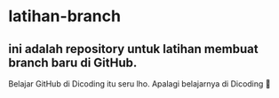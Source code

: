 # latihan-branch

## ini adalah repository untuk latihan membuat branch baru di GitHub.

Belajar GitHub di Dicoding itu seru lho.
Apalagi belajarnya di Dicoding 🩷

